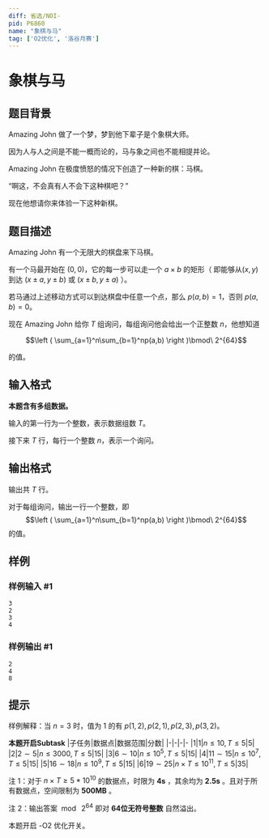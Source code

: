 ```yaml
---
diff: 省选/NOI-
pid: P6860
name: "象棋与马"
tag: ['O2优化', '洛谷月赛']
---
```

# 象棋与马
## 题目背景

Amazing John 做了一个梦，梦到他下辈子是个象棋大师。

因为人与人之间是不能一概而论的，马与象之间也不能相提并论。

Amazing John 在极度愤怒的情况下创造了一种新的棋：马棋。

“啊这，不会真有人不会下这种棋吧？”

现在他想请你来体验一下这种新棋。
## 题目描述

Amazing John 有一个无限大的棋盘来下马棋。

有一个马最开始在 $(0,0)$，它的每一步可以走一个 $a\times b$ 的矩形（ 即能够从$(x,y)$到达 $(x\pm a,y\pm b)$ 或 $(x\pm b,y\pm a)$ ）。

若马通过上述移动方式可以到达棋盘中任意一个点，那么 $p(a,b)=1$，否则 $p(a,b)=0$。

现在 Amazing John 给你 $T$ 组询问，每组询问他会给出一个正整数 $n$，他想知道 

$$\left ( \sum_{a=1}^n\sum_{b=1}^np(a,b) \right )\bmod\ 2^{64}$$

的值。
## 输入格式

**本题含有多组数据。**

输入的第一行为一个整数，表示数据组数 $T$。

接下来 $T$ 行，每行一个整数 $n$，表示一个询问。
## 输出格式

输出共 $T$ 行。

对于每组询问，输出一行一个整数，即
$$\left ( \sum_{a=1}^n\sum_{b=1}^np(a,b) \right )\bmod\ 2^{64}$$
的值。
## 样例

### 样例输入 #1
```
3
2
3
4
```
### 样例输出 #1
```
2
4
8
```
## 提示

样例解释：当 $n=3$ 时，值为 $1$ 的有 $p(1,2),p(2,1),p(2,3),p(3,2)$。

**本题开启Subtask**
|子任务|数据点|数据范围|分数|
|-|-|-|-
|$1$|$1$|$n\leq 10,T\leq5$|$5$|
|$2$|$2\sim 5$|$n\leq 3000,T\leq5$|$15$|
|$3$|$6\sim 10$|$n\leq 10^5,T\leq 5$|$15$|
|$4$|$11\sim 15$|$n\leq 10^7,T\leq5$|$15$|
|$5$|$16\sim 18$|$n\leq10^9,T\leq 5$|$15$|
|$6$|$19\sim 25$|$n\times T\leq 10^{11},T\leq 5$|$35$|

注 1：对于 $n\times T\geq 5*10^{10}$ 的数据点，时限为 **4s** ，其余均为 **2.5s** 。且对于所有数据点，空间限制为 **500MB** 。

注 2：输出答案 $\bmod\ 2^{64}$ 即对 **64位无符号整数** 自然溢出。

本题开启 -O2 优化开关。
